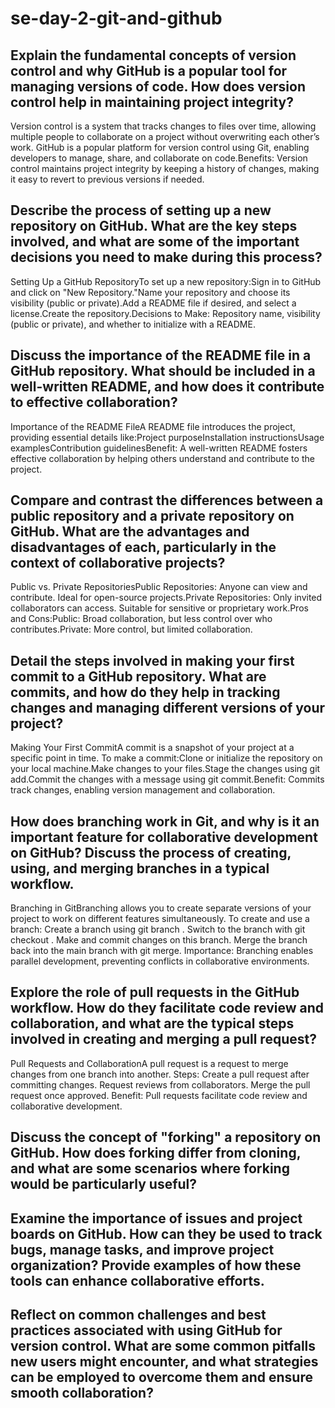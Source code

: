 # se-day-2-git-and-github
## Explain the fundamental concepts of version control and why GitHub is a popular tool for managing versions of code. How does version control help in maintaining project integrity?

Version control is a system that tracks changes to files over time, allowing multiple people to collaborate on a project without overwriting each other’s work. GitHub is a popular platform for version control using Git, enabling developers to manage, share, and collaborate on code.Benefits: Version control maintains project integrity by keeping a history of changes, making it easy to revert to previous versions if needed.

## Describe the process of setting up a new repository on GitHub. What are the key steps involved, and what are some of the important decisions you need to make during this process?

Setting Up a GitHub RepositoryTo set up a new repository:Sign in to GitHub and click on "New Repository."Name your repository and choose its visibility (public or private).Add a README file if desired, and select a license.Create the repository.Decisions to Make: Repository name, visibility (public or private), and whether to initialize with a README.

## Discuss the importance of the README file in a GitHub repository. What should be included in a well-written README, and how does it contribute to effective collaboration?

Importance of the README FileA README file introduces the project, providing essential details like:Project purposeInstallation instructionsUsage examplesContribution guidelinesBenefit: A well-written README fosters effective collaboration by helping others understand and contribute to the project.

## Compare and contrast the differences between a public repository and a private repository on GitHub. What are the advantages and disadvantages of each, particularly in the context of collaborative projects?

Public vs. Private RepositoriesPublic Repositories: Anyone can view and contribute. Ideal for open-source projects.Private Repositories: Only invited collaborators can access. Suitable for sensitive or proprietary work.Pros and Cons:Public: Broad collaboration, but less control over who contributes.Private: More control, but limited collaboration.
## Detail the steps involved in making your first commit to a GitHub repository. What are commits, and how do they help in tracking changes and managing different versions of your project?

Making Your First CommitA commit is a snapshot of your project at a specific point in time. To make a commit:Clone or initialize the repository on your local machine.Make changes to your files.Stage the changes using git add.Commit the changes with a message using git commit.Benefit: Commits track changes, enabling version management and collaboration.

## How does branching work in Git, and why is it an important feature for collaborative development on GitHub? Discuss the process of creating, using, and merging branches in a typical workflow.

Branching in GitBranching allows you to create separate versions of your project to work on different features simultaneously. 
To create and use a branch:
Create a branch using git branch <branch-name>.
Switch to the branch with git checkout <branch-name>.
Make and commit changes on this branch.
Merge the branch back into the main branch with git merge.
Importance: Branching enables parallel development, preventing conflicts in collaborative environments.

## Explore the role of pull requests in the GitHub workflow. How do they facilitate code review and collaboration, and what are the typical steps involved in creating and merging a pull request?

Pull Requests and CollaborationA pull request is a request to merge changes from one branch into another.
Steps:
Create a pull request after committing changes.
Request reviews from collaborators.
Merge the pull request once approved.
Benefit: Pull requests facilitate code review and collaborative development.

## Discuss the concept of "forking" a repository on GitHub. How does forking differ from cloning, and what are some scenarios where forking would be particularly useful?

## Examine the importance of issues and project boards on GitHub. How can they be used to track bugs, manage tasks, and improve project organization? Provide examples of how these tools can enhance collaborative efforts.

## Reflect on common challenges and best practices associated with using GitHub for version control. What are some common pitfalls new users might encounter, and what strategies can be employed to overcome them and ensure smooth collaboration?
